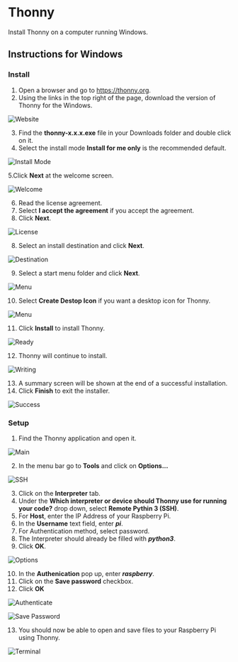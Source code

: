# Thonny
Install Thonny on a computer running Windows.

## Instructions for Windows

### Install

1. Open a browser and go to https://thonny.org.
2. Using the links in the top right of the page, download the version of Thonny for the Windows.

![Website](/images/Thonny/Windows/Thonny1.png)


3. Find the **thonny-x.x.x.exe** file in your Downloads folder and double click on it.
4. Select the install mode **Install for me only** is the recommended default.

![Install Mode](/images/Thonny/Windows/Thonny2.png)


5.Click **Next** at the welcome screen.

![Welcome](/images/Thonny/Windows/Thonny3.png)


6. Read the license agreement.
7. Select **I accept the agreement** if you accept the agreement.
8. Click **Next**.

![License](/images/Thonny/Windows/Thonny4.png)


8. Select an install destination and click **Next**.

![Destination](/images/Thonny/Windows/Thonny5.png)


9. Select a start menu folder and click **Next**.

![Menu](/images/Thonny/Windows/Thonny6.png)


10. Select **Create Destop Icon** if you want a desktop icon for Thonny.

![Menu](/images/Thonny/Windows/Thonny7.png)


11. Click **Install** to install Thonny.

![Ready](/images/Thonny/Windows/Thonny8.png)


12. Thonny will continue to install.

![Writing](/images/Thonny/Windows/Thonny9.png)


13. A summary screen will be shown at the end of a successful installation.
14. Click **Finish** to exit the installer.

![Success](/images/Thonny/Windows/Thonny10.png)

### Setup

1. Find the Thonny application and open it.

![Main](/images/Thonny/Windows/Thonny11.png)


2. In the menu bar go to **Tools** and click on **Options...**

![SSH](/images/Thonny/Windows/Thonny12.png)


3. Click on the **Interpreter** tab.
4. Under the **Which interpreter or device should Thonny use for running your code?** drop down, select **Remote Pythin 3 (SSH)**.
5. For **Host**, enter the IP Address of your Raspberry Pi.
6. In the **Username** text field, enter ***pi***.
7. For Authentication method, select password.
8. The Interpreter should already be filled with ***python3***.
9. Click **OK**.

![Options](/images/Thonny/Windows/Thonny13.png)


10. In the **Authenication** pop up, enter ***raspberry***.
11. Click on the **Save password** checkbox.
12. Click **OK**

![Authenticate](/images/Thonny/Windows/Thonny14.png)

![Save Password](/images/Thonny/Windows/Thonny15.png)


13. You should now be able to open and save files to your Raspberry Pi using Thonny.

![Terminal](/images/Thonny/Windows/Thonny16.png)
